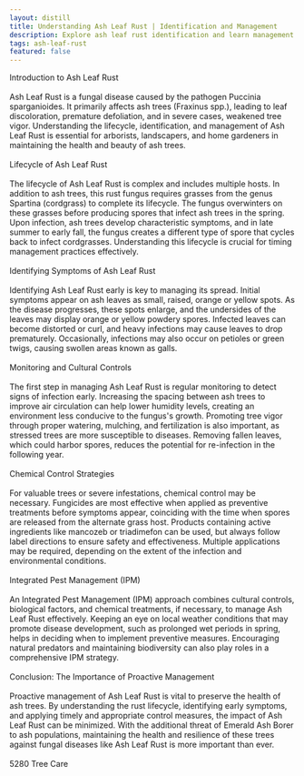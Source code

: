 ```yaml
---
layout: distill
title: Understanding Ash Leaf Rust | Identification and Management
description: Explore ash leaf rust identification and learn management techniques to protect your trees from this fungal disease.
tags: ash-leaf-rust
featured: false
---
```


Introduction to Ash Leaf Rust<br /><br />Ash Leaf Rust is a fungal disease caused by the pathogen Puccinia sparganioides. It primarily affects ash trees (Fraxinus spp.), leading to leaf discoloration, premature defoliation, and in severe cases, weakened tree vigor. Understanding the lifecycle, identification, and management of Ash Leaf Rust is essential for arborists, landscapers, and home gardeners in maintaining the health and beauty of ash trees.<br /><br />Lifecycle of Ash Leaf Rust<br /><br />The lifecycle of Ash Leaf Rust is complex and includes multiple hosts. In addition to ash trees, this rust fungus requires grasses from the genus Spartina (cordgrass) to complete its lifecycle. The fungus overwinters on these grasses before producing spores that infect ash trees in the spring. Upon infection, ash trees develop characteristic symptoms, and in late summer to early fall, the fungus creates a different type of spore that cycles back to infect cordgrasses. Understanding this lifecycle is crucial for timing management practices effectively.<br /><br />Identifying Symptoms of Ash Leaf Rust<br /><br />Identifying Ash Leaf Rust early is key to managing its spread. Initial symptoms appear on ash leaves as small, raised, orange or yellow spots. As the disease progresses, these spots enlarge, and the undersides of the leaves may display orange or yellow powdery spores. Infected leaves can become distorted or curl, and heavy infections may cause leaves to drop prematurely. Occasionally, infections may also occur on petioles or green twigs, causing swollen areas known as galls.<br /><br />Monitoring and Cultural Controls<br /><br />The first step in managing Ash Leaf Rust is regular monitoring to detect signs of infection early. Increasing the spacing between ash trees to improve air circulation can help lower humidity levels, creating an environment less conducive to the fungus's growth. Promoting tree vigor through proper watering, mulching, and fertilization is also important, as stressed trees are more susceptible to diseases. Removing fallen leaves, which could harbor spores, reduces the potential for re-infection in the following year.<br /><br />Chemical Control Strategies<br /><br />For valuable trees or severe infestations, chemical control may be necessary. Fungicides are most effective when applied as preventive treatments before symptoms appear, coinciding with the time when spores are released from the alternate grass host. Products containing active ingredients like mancozeb or triadimefon can be used, but always follow label directions to ensure safety and effectiveness. Multiple applications may be required, depending on the extent of the infection and environmental conditions.<br /><br />Integrated Pest Management (IPM)<br /><br />An Integrated Pest Management (IPM) approach combines cultural controls, biological factors, and chemical treatments, if necessary, to manage Ash Leaf Rust effectively. Keeping an eye on local weather conditions that may promote disease development, such as prolonged wet periods in spring, helps in deciding when to implement preventive measures. Encouraging natural predators and maintaining biodiversity can also play roles in a comprehensive IPM strategy.<br /><br />Conclusion: The Importance of Proactive Management<br /><br />Proactive management of Ash Leaf Rust is vital to preserve the health of ash trees. By understanding the rust lifecycle, identifying early symptoms, and applying timely and appropriate control measures, the impact of Ash Leaf Rust can be minimized. With the additional threat of Emerald Ash Borer to ash populations, maintaining the health and resilience of these trees against fungal diseases like Ash Leaf Rust is more important than ever.<br /><br />5280 Tree Care
